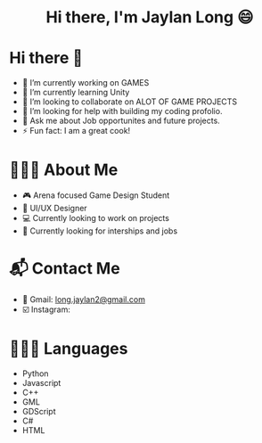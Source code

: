 <h1 align="center">Hi there, I'm Jaylan Long 😄</h1>

# Hi there 👋

- 🔭 I’m currently working on GAMES
- 🌱 I’m currently learning Unity
- 👯 I’m looking to collaborate on ALOT OF GAME PROJECTS
- 🤔 I’m looking for help with building my coding profolio.
- 💬 Ask me about Job opportunites and future projects.
- ⚡ Fun fact: I am a great cook!

# 👨🏽‍🦱 About Me

- 🎮 Arena focused Game Design Student
- 📱 UI/UX Designer
- 💻 Currently looking to work on projects
- 👔 Currently looking for interships and jobs

# 📬 Contact Me
- 📧 Gmail: long.jaylan2@gmail.com
- ☑️ Instagram: 

# 👩🏻‍💻 Languages

- Python
- Javascript
- C++
- GML
- GDScript
- C#
- HTML
<!--
